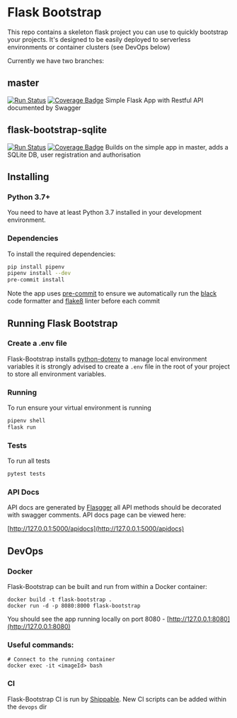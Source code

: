 # Flask Bootstrap
This repo contains a skeleton flask project you can use to quickly bootstrap your projects. It's designed to be easily deployed to serverless environments or container clusters (see DevOps below)

Currently we have two branches:
## master
[![Run Status](https://api.shippable.com/projects/5ce50c5c09683700079dafa0/badge?branch=master)]()
[![Coverage Badge](https://api.shippable.com/projects/5ce50c5c09683700079dafa0/coverageBadge?branch=master)]()
Simple Flask App with Restful API documented by Swagger

## flask-bootstrap-sqlite
[![Run Status](https://api.shippable.com/projects/5ce50c5c09683700079dafa0/badge?branch=flask-bootstrap-sqlite)](https://app.shippable.com/github/hunt3ri/flask-bootstrap/dashboard) 
[![Coverage Badge](https://api.shippable.com/projects/5ce50c5c09683700079dafa0/coverageBadge?branch=flask-bootstrap-sqlite)](https://app.shippable.com/github/hunt3ri/flask-bootstrap/dashboard)
Builds on the simple app in master, adds a SQLite DB, user registration and authorisation

## Installing
### Python 3.7+
You need to have at least Python 3.7 installed in your development environment.

### Dependencies 
To install the required dependencies:
```.bash
pip install pipenv
pipenv install --dev
pre-commit install
```
Note the app uses [pre-commit](https://pre-commit.com/) to ensure we automatically run the [black](https://black.readthedocs.io/en/stable/) code formatter and [flake8](http://flake8.pycqa.org/en/latest/) linter before each commit 

## Running Flask Bootstrap

### Create a .env file
Flask-Bootstrap installs [python-dotenv](https://github.com/theskumar/python-dotenv) to manage local environment variables it is strongly advised to create a ```.env``` file in the root of your project to store all environment variables.

### Running
To run ensure your virtual environment is running
```.bash
pipenv shell
flask run
```

### Tests
To run all tests
```bash
pytest tests
```

### API Docs
API docs are generated by [Flasgger](https://github.com/rochacbruno/flasgger) all API methods should be decorated with swagger comments. API docs page can be viewed here:

[http://127.0.0.1:5000/apidocs](http://127.0.0.1:5000/apidocs)

## DevOps
### Docker
Flask-Bootstrap can be built and run from within a Docker container:
```.docker
docker build -t flask-bootstrap .
docker run -d -p 8080:8000 flask-bootstrap
```

You should see the app running locally on port 8080 - [http://127.0.0.1:8080](http://127.0.0.1:8080)

### Useful commands:

```.docker
# Connect to the running container
docker exec -it <imageId> bash
```

### CI
Flask-Bootstrap CI is run by [Shippable](https://www.shippable.com/). New CI scripts can be added within the ```devops``` dir 